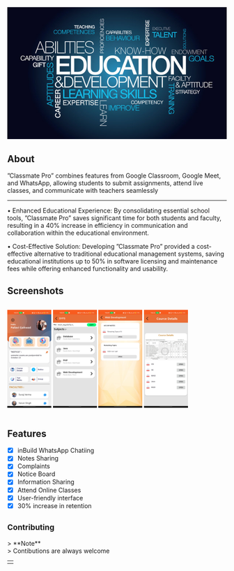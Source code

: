 <div align="center">
  <img src="https://github.com/akashs056/ClassMate-Pro/blob/master/Images/Readme%20Images/classmateBanner.jpg" width="auto" height="auto" alt="LibreTube">
</div>

<h2 align="left">
About
</h2>
”Classmate Pro” combines features from Google Classroom, Google Meet, and
WhatsApp, allowing students to submit assignments, attend live classes, and communicate with teachers
seamlessly
<hr>
• Enhanced Educational Experience: By consolidating essential school tools, ”Classmate Pro” saves significant time for both students and faculty, resulting in a 40% increase in efficiency in communication and
collaboration within the educational environment.


• Cost-Effective Solution: Developing ”Classmate Pro” provided a cost-effective alternative to traditional educational management systems, saving educational institutions up to 50% in software licensing and maintenance
fees while offering enhanced functionality and usability.


<h2 align="left">
Screenshots
</h2>

<div style="width:100%; display:flex; justify-content:space-between;">

[<img src="https://github.com/akashs056/ClassMate-Pro/blob/master/Images/Readme%20Images/classMate1.jpg" width=20% alt="Home">](fastlane/metadata/android/en-US/images/phoneScreenshots/Screenshot_1.png)
[<img src="https://github.com/akashs056/ClassMate-Pro/blob/master/Images/Readme%20Images/classMate2.jpg" width=20% alt="Home">](fastlane/metadata/android/en-US/images/phoneScreenshots/Screenshot_2.png)
[<img src="https://github.com/akashs056/ClassMate-Pro/blob/master/Images/Readme%20Images/classMate3.jpg" width=20% alt="Home">](fastlane/metadata/android/enUS/images/phoneScreenshots/Screenshot_3.png)
[<img src="https://github.com/akashs056/ClassMate-Pro/blob/master/Images/Readme%20Images/classMate4.jpg" width=20% alt="Home">](fastlane/metadata/android/en-US/images/phoneScreenshots/Screenshot_4.png)

</div>

<h2 align="left">
Features
</h2>

- [x] inBuild WhatsApp Chatiing
- [x] Notes Sharing
- [x] Complaints
- [x] Notice Board
- [x] Information Sharing
- [x] Attend Online Classes
- [x] User-friendly interface
- [x] 30% increase in retention
<h2 align="left">
<sub>

Contributing
</h2>
> **Note** <br>
> Contibutions are always welcome


<table><td>
</td></table>
</div>
